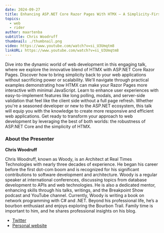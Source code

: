 ```yaml
---
date: 2024-09-27
title: Enhancing ASP.NET Core Razor Pages With HTMX – A Simplicity-First Approach
topics:
  - web
  - rider
author: maartenba
subtitle: Chris Woodruff
thumbnail: ./thumbnail.png
video: https://www.youtube.com/watch?v=si_U3Umqtm8
linkURL: https://www.youtube.com/watch?v=si_U3Umqtm8
---
```


Dive into the dynamic world of web development in this engaging talk, where we explore the innovative blend of HTMX with ASP.NET Core Razor Pages. Discover how to bring simplicity back to your web applications without sacrificing power or scalability. We'll navigate through practical examples demonstrating how HTMX can make your Razor Pages more interactive with minimal JavaScript. Learn to enhance user experiences with easy-to-implement features like long polling, modals, and server-side validation that feel like the client side without a full page refresh. Whether you're a seasoned developer or new to the ASP.NET ecosystem, this talk will equip you with the knowledge to create more responsive and efficient web applications. Get ready to transform your approach to web development by leveraging the best of both worlds: the robustness of ASP.NET Core and the simplicity of HTMX.

### About the Presenter

**Chris Woodruff**

Chris Woodruff, known as Woody, is an Architect at Real Times Technologies with nearly three decades of experience. He began his career before the first dot-com boom and is recognized for his significant contributions to software development and architecture. Woody is a regular speaker at international conferences, discussing topics from database development to APIs and web technologies. He is also a dedicated mentor, enhancing skills through his talks, writings, and the Breakpoint Show podcast and YouTube channel. Currently, Woody is writing a book on network programming with C# and .NET. Beyond his professional life, he’s a bourbon enthusiast and enjoys exploring the Bourbon Trail. Family time is important to him, and he shares professional insights on his blog.

- [Twitter](https://twitter.com/cwoodruff)
- [Personal website](https://woodruff.dev/)
